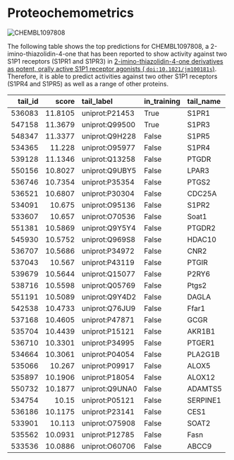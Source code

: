 # Proteochemometrics

![CHEMBL1097808](https://www.ebi.ac.uk/chembl/api/data/image/CHEMBL1097808.svg)

The following table shows the top predictions for CHEMBL1097808, a
2-imino-thiazolidin-4-one that has been reported to show activity against two
S1P1 receptors (S1PR1 and S1PR3) in
[2-imino-thiazolidin-4-one derivatives as potent, orally active S1P1 receptor agonists ( `doi:10.1021/jm100181s`)](https://bioregistry.io/doi:10.1021/jm100181s).
Therefore, it is able to predict activities against two other S1P1 receptors
(S1PR4 and S1PR5) as well as a range of other proteins.

| tail_id |   score | tail_label     | in_training | tail_name |
| ------: | ------: | :------------- | :---------- | :-------- |
|  536083 | 11.8105 | uniprot:P21453 | True        | S1PR1     |
|  547158 | 11.3679 | uniprot:Q99500 | True        | S1PR3     |
|  548347 | 11.3377 | uniprot:Q9H228 | False       | S1PR5     |
|  534365 |  11.228 | uniprot:O95977 | False       | S1PR4     |
|  539128 | 11.1346 | uniprot:Q13258 | False       | PTGDR     |
|  550156 | 10.8027 | uniprot:Q9UBY5 | False       | LPAR3     |
|  536746 | 10.7354 | uniprot:P35354 | False       | PTGS2     |
|  536521 | 10.6807 | uniprot:P30304 | False       | CDC25A    |
|  534091 |  10.675 | uniprot:O95136 | False       | S1PR2     |
|  533607 |  10.657 | uniprot:O70536 | False       | Soat1     |
|  551381 | 10.5869 | uniprot:Q9Y5Y4 | False       | PTGDR2    |
|  545930 | 10.5752 | uniprot:Q969S8 | False       | HDAC10    |
|  536707 | 10.5686 | uniprot:P34972 | False       | CNR2      |
|  537043 |  10.567 | uniprot:P43119 | False       | PTGIR     |
|  539679 | 10.5644 | uniprot:Q15077 | False       | P2RY6     |
|  538716 | 10.5598 | uniprot:Q05769 | False       | Ptgs2     |
|  551191 | 10.5089 | uniprot:Q9Y4D2 | False       | DAGLA     |
|  542538 | 10.4733 | uniprot:Q76JU9 | False       | Ffar1     |
|  537168 | 10.4605 | uniprot:P47871 | False       | GCGR      |
|  535704 | 10.4439 | uniprot:P15121 | False       | AKR1B1    |
|  536710 | 10.3301 | uniprot:P34995 | False       | PTGER1    |
|  534664 | 10.3061 | uniprot:P04054 | False       | PLA2G1B   |
|  535066 |  10.267 | uniprot:P09917 | False       | ALOX5     |
|  535897 | 10.1906 | uniprot:P18054 | False       | ALOX12    |
|  550732 | 10.1877 | uniprot:Q9UNA0 | False       | ADAMTS5   |
|  534754 |   10.15 | uniprot:P05121 | False       | SERPINE1  |
|  536186 | 10.1175 | uniprot:P23141 | False       | CES1      |
|  533901 |  10.113 | uniprot:O75908 | False       | SOAT2     |
|  535562 | 10.0931 | uniprot:P12785 | False       | Fasn      |
|  533536 | 10.0886 | uniprot:O60706 | False       | ABCC9     |
